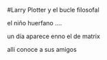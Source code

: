 #Larry Plotter y el bucle filosofal

el niño huerfano ....


un día aparece enno el de matrix


alli conoce a sus amigos
